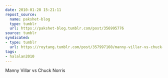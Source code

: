 ```yaml
---
date: 2010-01-28 15:21:11
repost_source:
  name: pakshet-blog
  type: tumblr
  url: https://pakshet-blog.tumblr.com/post/356995776
source: tumblr
syndicated:
- type: tumblr
  url: https://roytang.tumblr.com/post/357997160/manny-villar-vs-chuck-norris
tags:
- halalan2010
---
```


<p>Manny Villar vs Chuck Norris </p>